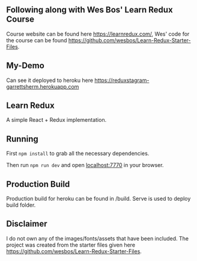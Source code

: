 ## Following along with Wes Bos' Learn Redux Course

Course website can be found here https://learnredux.com/, Wes' code for the course can be found https://github.com/wesbos/Learn-Redux-Starter-Files.

## My-Demo

Can see it deployed to heroku here https://reduxstagram-garrettsherm.herokuapp.com

## Learn Redux

A simple React + Redux implementation.

## Running

First `npm install` to grab all the necessary dependencies. 

Then run `npm run dev` and open <localhost:7770> in your browser.

## Production Build

Production build for heroku can be found in /build. Serve is used to deploy build folder. 

## Disclaimer

I do not own any of the images/fonts/assets that have been included. The project was created from the starter files given here https://github.com/wesbos/Learn-Redux-Starter-Files.
